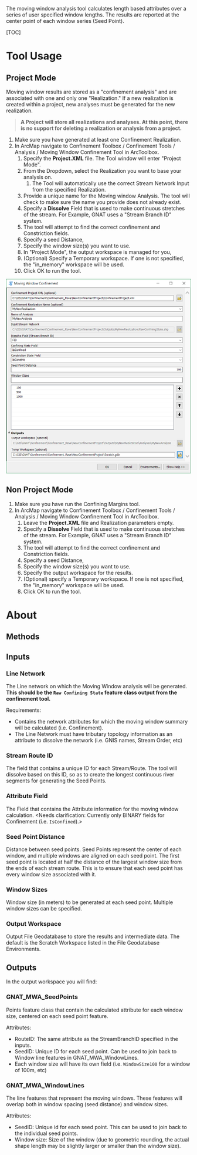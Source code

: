 The moving window analysis tool calculates length based attributes over a series of user specified window lengths. The results are reported at the center point of each window series (Seed Point).

[TOC]

# Tool Usage

## Project Mode

Moving window results are stored as a "confinement analysis" and are associated with one and only one "Realization." If a new realization is created within a project, new analyses must be generated for the new realization. 

> **A Project will store all realizations and analyses. At this point, there is no support for deleting a realization or analysis from a project.**

1. Make sure you have generated at least one Confinement Realization.
2. In ArcMap navigate to Confinement Toolbox / Confinement Tools / Analysis / Moving Window Confinement Tool in ArcToolbox.
   1. Specify the **Project.XML** file. The Tool window will enter "Project Mode".
   2. From the Dropdown, select the Realization you want to base your analysis on.
      1. The Tool will automatically use the correct Stream Network Input from the specified Realization.
   3. Provide a unique name for the Moving window Analysis. The tool will check to make sure the name you provide does not already exist.
   4. Specify a **Dissolve** Field that is used to make continuous stretches of the stream. For Example, GNAT uses a "Stream Branch ID" system. 
   5. The tool will attempt to find the correct confinement and Constriction fields.
   6. Specify a seed Distance, 
   7. Specify the window size(s) you want to use.
   8. In "Project Mode", the output workspace is managed for you, 
   9. (Optional) Specify a Temporary workspace.  If one is not specified, the "in_memory" workspace will be used.
   10. Click OK to run the tool.

![](Images/MovingWindowToolWindow.PNG)



## Non Project Mode

1. Make sure you have run the Confining Margins tool.
2. In ArcMap navigate to Confinement Toolbox / Confinement Tools / Analysis / Moving Window Confinement Tool in ArcToolbox.
   1. Leave the **Project.XML** file and Realization parameters empty.
   2. Specify a **Dissolve** Field that is used to make continuous stretches of the stream. For Example, GNAT uses a "Stream Branch ID" system. 
   3. The tool will attempt to find the correct confinement and Constriction fields.
   4. Specify a seed Distance, 
   5. Specify the window size(s) you want to use.
   6. Specify the output workspace for the results.
   7. (Optional) specify a Temporary workspace. If one is not specified, the "in_memory" workspace will be used.
   8. Click OK to run the tool.

# About

## Methods

## Inputs ##

### Line Network

The Line network on which the Moving Window analysis will be generated. **This should be the `Raw Confining State` feature class output from the confinement tool.**

Requirements: 

* Contains the network attributes for which the moving window summary will be calculated (i.e. Confinement). 
* The Line Network must have tributary topology information as an attribute to dissolve the network (i.e. GNIS names, Stream Order, etc)

### Stream Route ID

The field that contains a unique ID for each Stream/Route. The tool will dissolve based on this ID, so as to create the longest continuous river segments for generating the Seed Points.

### Attribute Field

The Field that contains the Attribute information for the moving window calculation. <Needs clarification: Currently only BINARY fields for Confinement (i.e. `IsConfined`).>

### Seed Point Distance

Distance between seed points. Seed Points represent the center of each window, and multiple windows are aligned on each seed point. The first seed point is located at half the distance of the largest window size from the ends of each stream route. This is to ensure that each seed point has every window size associated with it.

### Window Sizes

Window size (in meters) to be generated at each seed point.  Multiple window sizes can be specified.

### Output Workspace

Output File Geodatabase to store the results and intermediate data. The default is the Scratch Workspace listed in the File Geodatabase Environments.  

## Outputs ##

In the output workspace you will find:

### GNAT_MWA_SeedPoints

Points feature class that contain the calculated attribute for each window size, centered on each seed point feature. 

Attributes:

* RouteID: The same attribute as the StreamBranchID specified in the inputs.
* SeedID: Unique ID for each seed point. Can be used to join back to Window line features in GNAT_MWA_WindowLines.
* Each window size will have its own field (i.e. `WindowSize100` for a window of 100m, etc)

### GNAT_MWA_WindowLines

The line features that represent the moving windows. These features will overlap both in window spacing (seed distance) and window sizes. 

Attributes:

* SeedID: Unique id for each seed point. This can be used to join back to the individual seed points.
* Window size: Size of the window (due to geometric rounding, the actual shape length may be slightly larger or smaller than the window size).